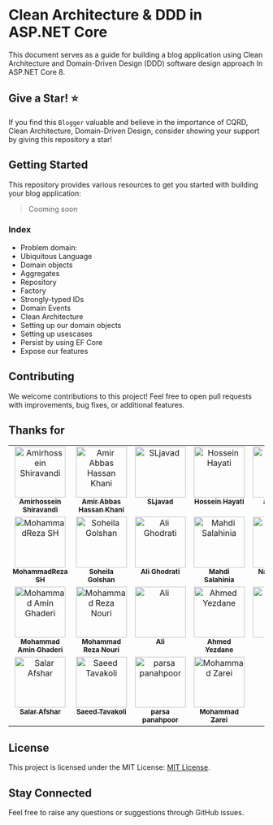 # Clean Architecture & DDD in ASP.NET Core
This document serves as a guide for building a blog application using Clean Architecture and Domain-Driven Design (DDD) software design approach In ASP.NET Core 8.

## Give a Star! ⭐
If you find this `Blogger` valuable and believe in the importance of CQRD, Clean Architecture, Domain-Driven Design, consider showing your support by giving this repository a star!
 
## Getting Started

This repository provides various resources to get you started with building your blog application:

> Cooming soon
### Index
- Problem domain:
- Ubiquitous Language
- Domain objects
- Aggregates
- Repository
- Factory
- Strongly-typed IDs
- Domain Events
- Clean Architecture
- Setting up our domain objects
- Setting up usescases
- Persist by using EF Core
- Expose our features

## Contributing

We welcome contributions to this project! Feel free to open pull requests with improvements, bug fixes, or additional features.

## Thanks for
<table>
  <tbody>
    <tr>
      <td align="center" valign="top" width="14.28%">
         <a href="https://github.com/amirhossein33">
            <img src="https://avatars.githubusercontent.com/u/141221532?v=4&s=100" width="100px;" alt="Amirhossein Shiravandi"/>
              <br /><sub><b>Amirhossein Shiravandi</b></sub></a>
      </td>
      <td align="center" valign="top" width="14.28%">
         <a href="https://github.com/amirabbas-dev">
            <img src="https://avatars.githubusercontent.com/u/89020912?v=4&s=100" width="100px;" alt="Amir Abbas Hassan Khani"/>
              <br /><sub><b>Amir Abbas Hassan Khani</b></sub></a>
      </td>
      <td align="center" valign="top" width="14.28%">
            <a href="https://github.com/SLjavad">
               <img src="https://avatars.githubusercontent.com/u/24592212?v=4&s=100" width="100px;" alt="SLjavad"/>
                   <br /><sub><b>SLjavad</b></sub></a>
       </td>
       <td align="center" valign="top" width="14.28%">
           <a href="https://github.com/hoseinhayati">
              <img src="https://avatars.githubusercontent.com/u/34894710?v=4&s=100" width="100px;" alt="Hossein Hayati"/>
                  <br /><sub><b>Hossein Hayati</b></sub></a>
       </td>
       <td align="center" valign="top" width="14.28%">
           <a href="https://github.com/aminafra">
              <img src="https://avatars.githubusercontent.com/u/99575913?v=4&s=100" width="100px;" alt="aminafra"/>
                  <br /><sub><b>aminafra</b></sub></a>
       </td>
    </tr>
    <tr>
       <td align="center" valign="top" width="14.28%">
           <a href="https://github.com/mhshahmoradi">
              <img src="https://avatars.githubusercontent.com/u/88337261?v=4&s=100" width="100px;" alt="MohammadReza SH"/>
                  <br /><sub><b>MohammadReza SH</b></sub></a>
       </td>       
       <td align="center" valign="top" width="14.28%">
           <a href="https://github.com/soheilagolshan">
              <img src="https://avatars.githubusercontent.com/u/107979661?v=4&s=100" width="100px;" alt="Soheila Golshan"/>
                  <br /><sub><b>Soheila Golshan</b></sub></a>
       </td>      
       <td align="center" valign="top" width="14.28%">
           <a href="https://github.com/alighodrati">
              <img src="https://avatars.githubusercontent.com/u/4831605?v=4&s=100" width="100px;" alt="Ali Ghodrati"/>
                  <br /><sub><b>Ali Ghodrati</b></sub></a>
       </td>       
       <td align="center" valign="top" width="14.28%">
           <a href="https://github.com/mahdisalahi">
              <img src="https://avatars.githubusercontent.com/u/67652712?v=4&s=100" width="100px;" alt="Mahdi Salahinia"/>
                  <br /><sub><b>Mahdi Salahinia</b></sub></a>
       </td>  
       <td align="center" valign="top" width="14.28%">
           <a href="https://github.com/naderjavid">
              <img src="https://avatars.githubusercontent.com/u/30950912?v=4&s=100" width="100px;" alt="Nader Javid"/>
                  <br /><sub><b>Nader Javid</b></sub></a>
       </td>
    </tr>
   <tr>
<td align="center" valign="top" width="14.28%">
    <a href="https://github.com/qa-amin">
       <img src="https://avatars.githubusercontent.com/u/99368569?v=4&s=100" width="100px;" alt="Mohammad Amin Ghaderi"/>
           <br /><sub><b>Mohammad Amin Ghaderi</b></sub></a>
</td>
<td align="center" valign="top" width="14.28%">
    <a href="https://github.com/MohammadRezaNouri520">
       <img src="https://avatars.githubusercontent.com/u/85412737?v=4&s=100" width="100px;" alt="Mohammad Reza Nouri"/>
           <br /><sub><b>Mohammad Reza Nouri</b></sub></a>
</td>
<td align="center" valign="top" width="14.28%">
    <a href="https://github.com/Alipayan">
       <img src="https://avatars.githubusercontent.com/u/111464707?v=4&s=100" width="100px;" alt="Ali"/>
           <br /><sub><b>Ali</b></sub></a>
</td>
<td align="center" valign="top" width="14.28%">
    <a href="https://github.com/ahmedyezdane">
       <img src="https://avatars.githubusercontent.com/u/61725309?v=4&s=100" width="100px;" alt="Ahmed Yezdane"/>
           <br /><sub><b>Ahmed Yezdane</b></sub></a>
</td>
<td align="center" valign="top" width="14.28%">
    <a href="https://github.com/FindFara">
       <img src="https://avatars.githubusercontent.com/u/86907188?v=4&s=100" width="100px;" alt="Fara"/>
           <br /><sub><b>Fara</b></sub></a>
</td>
</tr>
<tr>
<td align="center" valign="top" width="14.28%">
    <a href="https://github.com/afsharsalar">
       <img src="https://avatars.githubusercontent.com/u/16185749?v=4&s=100" width="100px;" alt="Salar Afshar"/>
           <br /><sub><b>Salar Afshar</b></sub></a>
</td>
<td align="center" valign="top" width="14.28%">
    <a href="https://github.com/SaeedTavakoli">
       <img src="https://avatars.githubusercontent.com/u/12038932?v=4&s=100" width="100px;" alt="Saeed Tavakoli"/>
           <br /><sub><b>Saeed Tavakoli</b></sub></a>
</td>
<td align="center" valign="top" width="14.28%">
    <a href="https://github.com/parsapanahpoor">
       <img src="https://avatars.githubusercontent.com/u/80142438?v=4&s=100" width="100px;" alt="parsa panahpoor"/>
           <br /><sub><b>parsa panahpoor</b></sub></a>
</td>
<td align="center" valign="top" width="14.28%">
    <a href="https://github.com/Bluescreen1999">
       <img src="https://avatars.githubusercontent.com/u/91001035?v=4&s=100" width="100px;" alt="Mohammad Zarei"/>
           <br /><sub><b>Mohammad Zarei</b></sub></a>
</td>
</tr>
  </tbody>
</table>

## License

This project is licensed under the MIT License: [MIT License](https://opensource.org/licenses/MIT).

## Stay Connected
Feel free to raise any questions or suggestions through GitHub issues.
